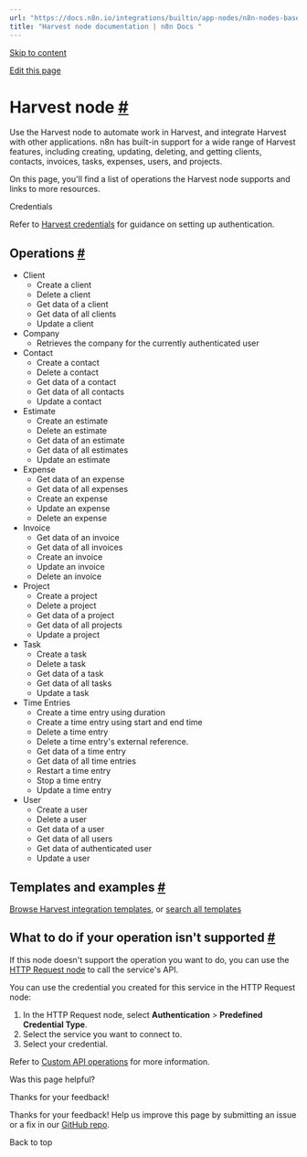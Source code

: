 ```yaml
---
url: "https://docs.n8n.io/integrations/builtin/app-nodes/n8n-nodes-base.harvest/"
title: "Harvest node documentation | n8n Docs "
---
```


[Skip to content](https://docs.n8n.io/integrations/builtin/app-nodes/n8n-nodes-base.harvest/#harvest-node)

[Edit this page](https://github.com/n8n-io/n8n-docs/edit/main/docs/integrations/builtin/app-nodes/n8n-nodes-base.harvest.md "Edit this page")

# Harvest node [\#](https://docs.n8n.io/integrations/builtin/app-nodes/n8n-nodes-base.harvest/\#harvest-node "Permanent link")

Use the Harvest node to automate work in Harvest, and integrate Harvest with other applications. n8n has built-in support for a wide range of Harvest features, including creating, updating, deleting, and getting clients, contacts, invoices, tasks, expenses, users, and projects.

On this page, you'll find a list of operations the Harvest node supports and links to more resources.

Credentials

Refer to [Harvest credentials](https://docs.n8n.io/integrations/builtin/credentials/harvest/) for guidance on setting up authentication.

## Operations [\#](https://docs.n8n.io/integrations/builtin/app-nodes/n8n-nodes-base.harvest/\#operations "Permanent link")

- Client
  - Create a client
  - Delete a client
  - Get data of a client
  - Get data of all clients
  - Update a client
- Company
  - Retrieves the company for the currently authenticated user
- Contact
  - Create a contact
  - Delete a contact
  - Get data of a contact
  - Get data of all contacts
  - Update a contact
- Estimate
  - Create an estimate
  - Delete an estimate
  - Get data of an estimate
  - Get data of all estimates
  - Update an estimate
- Expense
  - Get data of an expense
  - Get data of all expenses
  - Create an expense
  - Update an expense
  - Delete an expense
- Invoice
  - Get data of an invoice
  - Get data of all invoices
  - Create an invoice
  - Update an invoice
  - Delete an invoice
- Project
  - Create a project
  - Delete a project
  - Get data of a project
  - Get data of all projects
  - Update a project
- Task
  - Create a task
  - Delete a task
  - Get data of a task
  - Get data of all tasks
  - Update a task
- Time Entries
  - Create a time entry using duration
  - Create a time entry using start and end time
  - Delete a time entry
  - Delete a time entry's external reference.
  - Get data of a time entry
  - Get data of all time entries
  - Restart a time entry
  - Stop a time entry
  - Update a time entry
- User
  - Create a user
  - Delete a user
  - Get data of a user
  - Get data of all users
  - Get data of authenticated user
  - Update a user

## Templates and examples [\#](https://docs.n8n.io/integrations/builtin/app-nodes/n8n-nodes-base.harvest/\#templates-and-examples "Permanent link")

[Browse Harvest integration templates](https://n8n.io/integrations/harvest/), or [search all templates](https://n8n.io/workflows/)

## What to do if your operation isn't supported [\#](https://docs.n8n.io/integrations/builtin/app-nodes/n8n-nodes-base.harvest/\#what-to-do-if-your-operation-isnt-supported "Permanent link")

If this node doesn't support the operation you want to do, you can use the [HTTP Request node](https://docs.n8n.io/integrations/builtin/core-nodes/n8n-nodes-base.httprequest/) to call the service's API.

You can use the credential you created for this service in the HTTP Request node:

1. In the HTTP Request node, select **Authentication** \> **Predefined Credential Type**.
2. Select the service you want to connect to.
3. Select your credential.

Refer to [Custom API operations](https://docs.n8n.io/integrations/custom-operations/) for more information.

Was this page helpful?






Thanks for your feedback!






Thanks for your feedback! Help us improve this page by submitting an issue or a fix in our [GitHub repo](https://github.com/n8n-io/n8n-docs).


Back to top